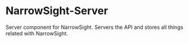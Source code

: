 # NarrowSight-Server
Server component for NarrowSight. Servers the API and stores all things related with NarrowSight.
